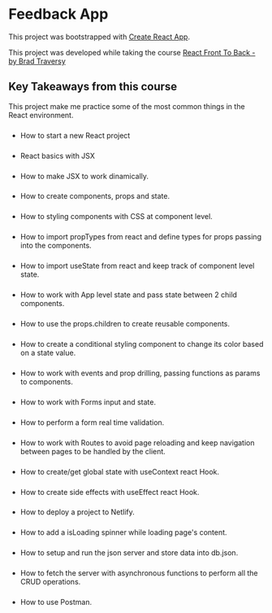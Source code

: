 




# Feedback App

This project was bootstrapped with [Create React App](https://github.com/facebook/create-react-app).

This project was developed while taking the course [React Front To Back - by Brad Traversy](https://www.udemy.com/share/105yDQ3@IkIXbL2AeFyRph3Zy71HDGpO_xchQCNgy1WsAY-86LDAPr3GpQ2olkfR45MXEBCo/)

## Key Takeaways from this course

This project make me practice some of the most common things in the React environment.

###
* How to start a new React project
###
* React basics with JSX 
###
* How to make JSX to work dinamically.
###
* How to create components, props and state.
###
* How to styling components with CSS at component level.
###
* How to import propTypes from react and define types for props passing into the components.
###
* How to import useState from react and keep track of component level state.
###
* How to work with App level state and pass state between 2 child components.
###
* How to use the props.children to create reusable components.
###
* How to create a conditional styling component to change its color based on a state value.
###
* How to work with events and prop drilling, passing functions as params to components.
###
* How to work with Forms input and state.
###
* How to perform a form real time validation.
###
* How to work with Routes to avoid page reloading and keep navigation between pages to be handled by the client.
###
* How to create/get global state with useContext react Hook.
###
* How to create side effects with useEffect react Hook.
###
* How to deploy a project to Netlify.
###
* How to add a isLoading spinner while loading page's content.
###
* How to setup and run the json server and store data into db.json.
###
* How to fetch the server with asynchronous functions to perform all the CRUD operations.
###
* How to use Postman.


